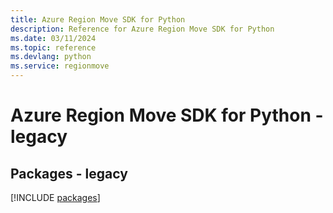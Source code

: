 ```yaml
---
title: Azure Region Move SDK for Python
description: Reference for Azure Region Move SDK for Python
ms.date: 03/11/2024
ms.topic: reference
ms.devlang: python
ms.service: regionmove
---
```

# Azure Region Move SDK for Python - legacy
## Packages - legacy
[!INCLUDE [packages](region-move-index.md)]